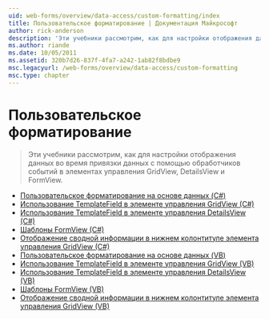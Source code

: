 ```yaml
---
uid: web-forms/overview/data-access/custom-formatting/index
title: Пользовательское форматирование | Документация Майкрософт
author: rick-anderson
description: 'Эти учебники рассмотрим, как для настройки отображения данных во время привязки данных с помощью обработчиков событий в элементах управления GridView, DetailsView и FormView.'
ms.author: riande
ms.date: 10/05/2011
ms.assetid: 320b7d26-837f-4fa7-a242-1ab82f8bdbe9
msc.legacyurl: /web-forms/overview/data-access/custom-formatting
msc.type: chapter
---
```

<a name="custom-formatting"></a>Пользовательское форматирование
====================
> Эти учебники рассмотрим, как для настройки отображения данных во время привязки данных с помощью обработчиков событий в элементах управления GridView, DetailsView и FormView.


- [Пользовательское форматирование на основе данных (C#)](custom-formatting-based-upon-data-cs.md)
- [Использование TemplateField в элементе управления GridView (C#)](using-templatefields-in-the-gridview-control-cs.md)
- [Использование TemplateField в элементе управления DetailsView (C#)](using-templatefields-in-the-detailsview-control-cs.md)
- [Шаблоны FormView (C#)](using-the-formview-s-templates-cs.md)
- [Отображение сводной информации в нижнем колонтитуле элемента управления GridView (C#)](displaying-summary-information-in-the-gridview-s-footer-cs.md)
- [Пользовательское форматирование на основе данных (VB)](custom-formatting-based-upon-data-vb.md)
- [Использование TemplateField в элементе управления GridView (VB)](using-templatefields-in-the-gridview-control-vb.md)
- [Использование TemplateField в элементе управления DetailsView (VB)](using-templatefields-in-the-detailsview-control-vb.md)
- [Шаблоны FormView (VB)](using-the-formview-s-templates-vb.md)
- [Отображение сводной информации в нижнем колонтитуле элемента управления GridView (VB)](displaying-summary-information-in-the-gridview-s-footer-vb.md)
